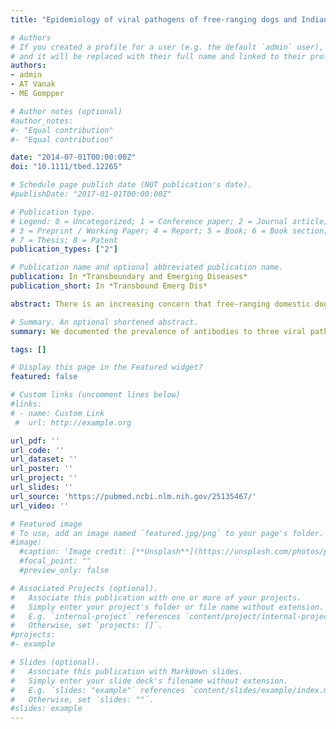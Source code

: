 ```yaml
---
title: "Epidemiology of viral pathogens of free-ranging dogs and Indian foxes in a human-dominated landscape in central India"

# Authors
# If you created a profile for a user (e.g. the default `admin` user), write the username (folder name) here 
# and it will be replaced with their full name and linked to their profile.
authors:
- admin
- AT Vanak
- ME Gompper

# Author notes (optional)
#author_notes:
#- "Equal contribution"
#- "Equal contribution"

date: "2014-07-01T00:00:00Z"
doi: "10.1111/tbed.12265"

# Schedule page publish date (NOT publication's date).
#publishDate: "2017-01-01T00:00:00Z"

# Publication type.
# Legend: 0 = Uncategorized; 1 = Conference paper; 2 = Journal article;
# 3 = Preprint / Working Paper; 4 = Report; 5 = Book; 6 = Book section;
# 7 = Thesis; 8 = Patent
publication_types: ["2"]

# Publication name and optional abbreviated publication name.
publication: In *Transboundary and Emerging Diseases*
publication_short: In *Transbound Emerg Dis*

abstract: There is an increasing concern that free-ranging domestic dog populations may serve as reservoirs of pathogens which may be transmitted to wildlife. We documented the prevalence of antibodies to three viral pathogens, canine parvovirus (CPV), canine distemper virus (CDV) and canine adenovirus (CAV), in free-ranging dog and sympatric Indian fox populations in and around the Great Indian Bustard Wildlife Sanctuary, in Maharashtra, central India. Serosurveillance data suggests that dogs could be playing a role in the maintenance and transmission of these pathogens in the fox population, but our findings also show that most dogs (adults) in the population are immune to these pathogens by virtue of earlier natural infection, and therefore, these individuals make little current or future contribution to viral maintenance. Vaccination of this cohort will neither greatly improve their collective immune status nor contribute to herd immunity. Our findings have potentially important implications for dog disease control programmes that propose using canine vaccination as a tool for conservation management of wild carnivore populations.

# Summary. An optional shortened abstract.
summary: We documented the prevalence of antibodies to three viral pathogens, canine parvovirus (CPV), canine distemper virus (CDV) and canine adenovirus (CAV), in free-ranging dog and sympatric Indian fox (*Vulpes bengalensis*) populations in and around the Great Indian Bustard Wildlife Sanctuary, in Maharashtra, central India.

tags: []

# Display this page in the Featured widget?
featured: false

# Custom links (uncomment lines below)
#links:
# - name: Custom Link
 #  url: http://example.org

url_pdf: ''
url_code: ''
url_dataset: ''
url_poster: ''
url_project: ''
url_slides: ''
url_source: 'https://pubmed.ncbi.nlm.nih.gov/25135467/'
url_video: ''

# Featured image
# To use, add an image named `featured.jpg/png` to your page's folder. 
#image:
  #caption: 'Image credit: [**Unsplash**](https://unsplash.com/photos/pLCdAaMFLTE)'
  #focal_point: ""
  #preview_only: false

# Associated Projects (optional).
#   Associate this publication with one or more of your projects.
#   Simply enter your project's folder or file name without extension.
#   E.g. `internal-project` references `content/project/internal-project/index.md`.
#   Otherwise, set `projects: []`.
#projects:
#- example

# Slides (optional).
#   Associate this publication with Markdown slides.
#   Simply enter your slide deck's filename without extension.
#   E.g. `slides: "example"` references `content/slides/example/index.md`.
#   Otherwise, set `slides: ""`.
#slides: example
---
```

